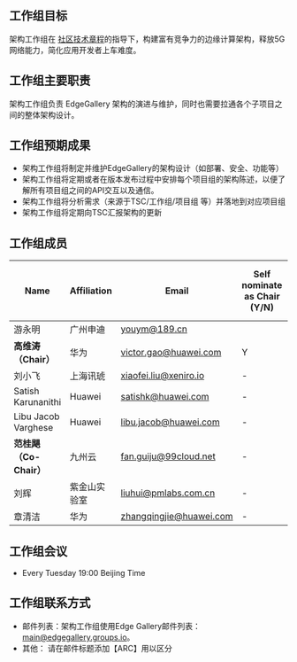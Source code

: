 ## 工作组目标

架构工作组在 [社区技术章程](https://gitee.com/EdgeGallery/community/wikis/Technical%20Charter?sort_id=2424069)的指导下，构建富有竞争力的边缘计算架构，释放5G 网络能力，简化应用开发者上车难度。

## 工作组主要职责

架构工作组负责 EdgeGallery 架构的演进与维护，同时也需要拉通各个子项目之间的整体架构设计。

## 工作组预期成果

- 架构工作组将制定并维护EdgeGallery的架构设计（如部署、安全、功能等）
- 架构工作组将定期或者在版本发布过程中安排每个项目组的架构陈述，以便了解所有项目组之间的API交互以及通信。
- 架构工作组将分析需求（来源于TSC/工作组/项目组 等）并落地到对应项目组
- 架构工作组将定期向TSC汇报架构的更新

## 工作组成员
| **Name**          | **Affiliation**       | **Email**                                                   |  **Self nominate as Chair (Y/N)** | **Self Nominate as Co-Chair (Y/N)** |
|-------------------     |-----------------------|-------------------------------------------------------------|--------------------------------|-------------------------------------|
| 游永明     | 广州申迪           | youym@189.cn     |                               |                                    
|  **高维涛 （Chair）**  | 华为 |  victor.gao@huawei.com  |  Y  | -  |
| 刘小飞 | 上海讯琥 |  xiaofei.liu@xeniro.io  | -   | -  |
| Satish Karunanithi | Huawei |  satishk@huawei.com  | -   | -  |
| Libu Jacob Varghese | Huawei | libu.jacob@huawei.com  | -   | -  |
|  **范桂飓 （Co-Chair）**   | 九州云 | fan.guiju@99cloud.net  | -  | Y  |
| 刘辉 | 紫金山实验室 | liuhui@pmlabs.com.cn  | -   | -  |
| 章清洁 | 华为 | zhangqingjie@huawei.com | - | - |

## 工作组会议
* Every Tuesday 19:00 Beijing Time

## 工作组联系方式
* 邮件列表：架构工作组使用Edge Gallery邮件列表： main@edgegallery.groups.io。
* 其他： 请在邮件标题添加【ARC】用以区分
